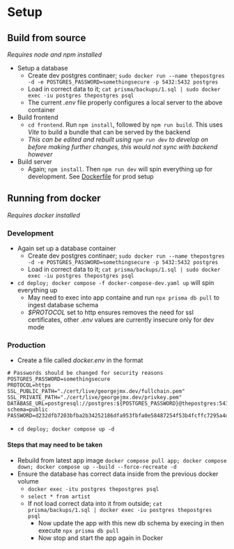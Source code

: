 # Setup

## Build from source

_Requires node and npm installed_

- Setup a database
  - Create dev postgres continaer; `sudo docker run --name thepostgres -d -e POSTGRES_PASSWORD=somethingsecure -p 5432:5432 postgres`
  - Load in correct data to it; `cat prisma/backups/1.sql | sudo docker exec -iu postgres thepostgres psql`
  - The current _.env_ file properly configures a local server to the above container
- Build frontend
  - `cd frontend`. Run `npm install`, followed by `npm run build`. This uses
    _Vite_ to build a bundle that can be served by the backend
  - _This can be edited and rebuilt using `npm run dev` to develop on before
    making further changes, this would not sync with backend however_
- Build server
  - Again; `npm install`. Then `npm run dev` will spin everything up for development. See [Dockerfile](../Dockerfile) for prod setup

## Running from docker

_Requires docker installed_

### Development

- Again set up a database container
  - Create dev postgres continaer; `sudo docker run --name thepostgres -d -e POSTGRES_PASSWORD=somethingsecure -p 5432:5432 postgres`
  - Load in correct data to it; `cat prisma/backups/1.sql | sudo docker exec -iu postgres thepostgres psql`
- `cd deploy; docker compose -f docker-compose-dev.yaml up` will spin everything up
  - May need to exec into app containe and run `npx prisma db pull` to ingest database schema
  - _$PROTOCOL_ set to http ensures removes the need for ssl certificates, other _.env_ values are currently insecure only for dev mode

### Production

- Create a file called _docker.env_ in the format

```
# Passwords should be changed for security reasons
POSTGRES_PASSWORD=somethingsecure
PROTOCOL=https
SSL_PUBLIC_PATH="./cert/live/georgejmx.dev/fullchain.pem"
SSL_PRIVATE_PATH="./cert/live/georgejmx.dev/privkey.pem"
DATABASE_URL=postgresql://postgres:${POSTGRES_PASSWORD}@thepostgres:5432/postgres?schema=public
PASSWORD=d232dfb7203bfba2b34252186dfa953fbfa0e58487254f53b4fcffc7295a4daf
```

- `cd deploy; docker compose up -d`

#### Steps that may need to be taken

- Rebuild from latest app image `docker compose pull app; docker compose down; docker compose up --build --force-recreate -d`
- Ensure the database has correct data inside from the previous docker volume
  - `docker exec -itu postgres thepostgres psql`
  - `select * from artist`
  - If not load correct data into it from outside; `cat prisma/backups/1.sql | docker exec -iu postgres thepostgres psql`
    - Now update the app with this new db schema by execing in then execute `npx prisma db pull`
    - Now stop and start the app again in Docker
